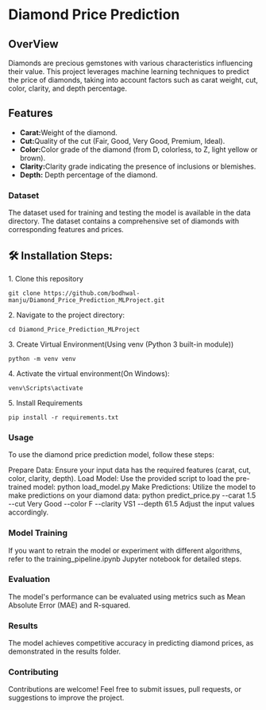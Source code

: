 # Diamond Price Prediction
## OverView
Diamonds are precious gemstones with various characteristics influencing their value. This project leverages machine learning techniques to predict the price of diamonds, taking into account factors such as carat weight, cut, color, clarity, and depth percentage.

<h2>Features</h2>
    <ul>
        <li><strong>Carat:</strong>Weight of the diamond.</li>
        <li><strong>Cut:</strong>Quality of the cut (Fair, Good, Very Good, Premium, Ideal).</li>
        <li><strong>Color:</strong>Color grade of the diamond (from D, colorless, to Z, light yellow or brown).</li>
        <li><strong>Clarity:</strong>Clarity grade indicating the presence of inclusions or blemishes.</li>
         <li><strong>Depth:</strong> Depth percentage of the diamond.</li>
    </ul>


### Dataset
The dataset used for training and testing the model is available in the data directory. The dataset contains a comprehensive set of diamonds with corresponding features and prices.


<h2>🛠️ Installation Steps:</h2>

<p>1. Clone this repository</p>

```
git clone https://github.com/bodhwal-manju/Diamond_Price_Prediction_MLProject.git
```

<p>2. Navigate to the project directory:</p>

```
cd Diamond_Price_Prediction_MLProject
```

<p>3. Create Virtual Environment(Using venv (Python 3 built-in module))</p>

```
python -m venv venv
```

<p>4. Activate the virtual environment(On Windows):</p>

```
venv\Scripts\activate
```

<p>5. Install Requirements</p>

```
pip install -r requirements.txt
```
### Usage
To use the diamond price prediction model, follow these steps:

Prepare Data: Ensure your input data has the required features (carat, cut, color, clarity, depth).
Load Model: Use the provided script to load the pre-trained model:
python load_model.py
Make Predictions: Utilize the model to make predictions on your diamond data:
python predict_price.py --carat 1.5 --cut Very Good --color F --clarity VS1 --depth 61.5
Adjust the input values accordingly.

### Model Training
If you want to retrain the model or experiment with different algorithms, refer to the training_pipeline.ipynb Jupyter notebook for detailed steps.

### Evaluation
The model's performance can be evaluated using metrics such as Mean Absolute Error (MAE) and R-squared.

### Results
The model achieves competitive accuracy in predicting diamond prices, as demonstrated in the results folder.

### Contributing
Contributions are welcome! Feel free to submit issues, pull requests, or suggestions to improve the project.







